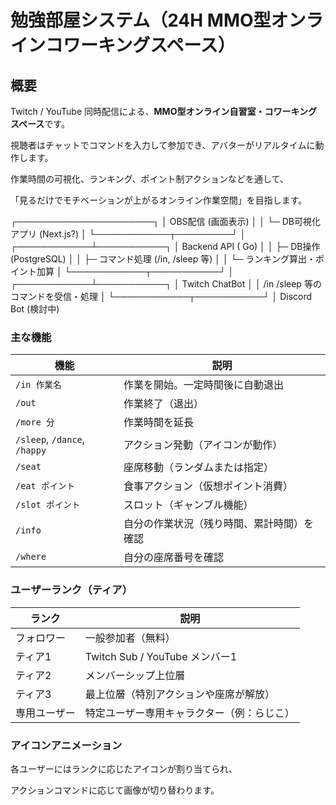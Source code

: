 
# 勉強部屋システム（24H MMO型オンラインコワーキングスペース）

## 概要

Twitch / YouTube 同時配信による、**MMO型オンライン自習室・コワーキングスペース**です。

視聴者はチャットでコマンドを入力して参加でき、アバターがリアルタイムに動作します。

作業時間の可視化、ランキング、ポイント制アクションなどを通して、

「見るだけでモチベーションが上がるオンライン作業空間」を目指します。

┌──────────────────────┐
│      OBS配信 (画面表示)       │
│  └─ DB可視化アプリ (Next.js?) │
└────────────┬─────────┘
│
┌────────────┴───────────┐
│  Backend API ( Go) │
│  ├─ DB操作 (PostgreSQL)        │
│  ├─ コマンド処理 (/in, /sleep 等) │
│  └─ ランキング算出・ポイント加算   │
└────────────┬───────────┘
│
┌────────────┴───────────┐
│ Twitch ChatBot  │
│ /in /sleep 等のコマンドを受信・処理 │
└────────────┬───────────┘
│
Discord Bot (検討中)

### 主な機能

| 機能 | 説明 |
| --- | --- |
| `/in 作業名` | 作業を開始。一定時間後に自動退出 |
| `/out` | 作業終了（退出） |
| `/more 分` | 作業時間を延長 |
| `/sleep`, `/dance`, `/happy` | アクション発動（アイコンが動作） |
| `/seat` | 座席移動（ランダムまたは指定） |
| `/eat ポイント` | 食事アクション（仮想ポイント消費） |
| `/slot ポイント` | スロット（ギャンブル機能） |
| `/info` | 自分の作業状況（残り時間、累計時間）を確認 |
| `/where` | 自分の座席番号を確認 |

### ユーザーランク（ティア）

| ランク | 説明 |
| --- | --- |
| フォロワー | 一般参加者（無料） |
| ティア1 | Twitch Sub / YouTube メンバー1 |
| ティア2 | メンバーシップ上位層 |
| ティア3 | 最上位層（特別アクションや座席が解放） |
| 専用ユーザー | 特定ユーザー専用キャラクター（例：らじこ） |

### アイコンアニメーション

各ユーザーにはランクに応じたアイコンが割り当てられ、

アクションコマンドに応じて画像が切り替わります。
